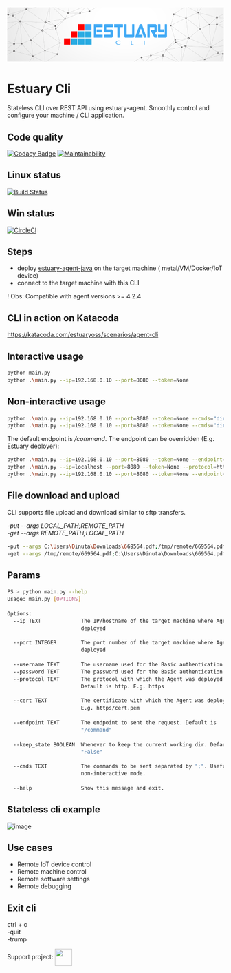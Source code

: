 <h1 align="center"><img src="./docs/images/banner_cli.png" alt="Testing as a service"></h1>  

# Estuary Cli
Stateless CLI over REST API using estuary-agent. Smoothly control and configure your machine / CLI application.

## Code quality
[![Codacy Badge](https://app.codacy.com/project/badge/Grade/086f5a66ac0841c4800dcddfdc9fb3c2)](https://www.codacy.com/gh/estuaryoss/estuary-cli?utm_source=github.com&amp;utm_medium=referral&amp;utm_content=estuaryoss/estuary-cli&amp;utm_campaign=Badge_Grade)
[![Maintainability](https://api.codeclimate.com/v1/badges/8fffe56fb66038d7fa2d/maintainability)](https://codeclimate.com/github/estuaryoss/estuary-cli/maintainability)

## Linux status

[![Build Status](https://travis-ci.com/estuaryoss/agent-cli.svg?branch=master)](https://travis-ci.com/estuaryoss/agent-cli)

## Win status

[![CircleCI](https://circleci.com/gh/estuaryoss/agent-cli.svg?style=svg)](https://circleci.com/gh/estuaryoss/agent-cli)

## Steps

- deploy [estuary-agent-java](https://github.com/estuaryoss/estuary-agent-java)  on the target machine (
  metal/VM/Docker/IoT device)
- connect to the target machine with this CLI

! Obs: Compatible with agent versions >= 4.2.4

## CLI in action on Katacoda

https://katacoda.com/estuaryoss/scenarios/agent-cli

## Interactive usage

```bash
python main.py 
python .\main.py --ip=192.168.0.10 --port=8080 --token=None
```

## Non-interactive usage
```bash
python .\main.py --ip=192.168.0.10 --port=8080 --token=None --cmds="dir;;-trump"
python .\main.py --ip=192.168.0.10 --port=8080 --token=None --cmds="dir;;cat requirements.txt;;-trump"
```

The default endpoint is */command*. The endpoint can be overridden (E.g. Estuary deployer):
```bash
python .\main.py --ip=192.168.0.10 --port=8080 --token=None --endpoint=/docker/command --cmds="dir;;cat requirements.txt;;-trump"
python .\main.py --ip=localhost --port=8080 --token=None --protocol=https --cmds="dir;;-get --args README.md;altcva.md;;-quit"
python .\main.py --ip=192.168.0.10 --port=8080 --token=None --endpoint=/kubectl/command --cmds="dir;;cat requirements.txt;;-trump"
```

## File download and upload
CLI supports file upload and download similar to sftp transfers.

*-put --args LOCAL_PATH;REMOTE_PATH*  
*-get --args REMOTE_PATH;LOCAL_PATH*

```bash
-put --args C:\Users\Dinuta\Downloads\669564.pdf;/tmp/remote/669564.pdf
-get --args /tmp/remote/669564.pdf;C:\Users\Dinuta\Downloads\669564.pdf
```

## Params

```bash
PS > python main.py --help
Usage: main.py [OPTIONS]

Options:
  --ip TEXT             The IP/hostname of the target machine where Agent is
                        deployed

  --port INTEGER        The port number of the target machine where Agent is
                        deployed

  --username TEXT       The username used for the Basic authentication
  --password TEXT       The password used for the Basic authentication
  --protocol TEXT       The protocol with which the Agent was deployed.
                        Default is http. E.g. https

  --cert TEXT           The certificate with which the Agent was deployed.
                        E.g. https/cert.pem

  --endpoint TEXT       The endpoint to sent the request. Default is
                        "/command"

  --keep_state BOOLEAN  Whenever to keep the current working dir. Default is
                        "False"

  --cmds TEXT           The commands to be sent separated by ";". Useful for
                        non-interactive mode.

  --help                Show this message and exit.

```

## Stateless cli example  
![image](https://user-images.githubusercontent.com/43060213/79952987-e1142f00-8483-11ea-8fdc-8bef2b7f8d2a.png)  

## Use cases
-  Remote IoT device control
-  Remote machine control
-  Remote software settings
-  Remote debugging

## Exit cli
ctrl + c  
-quit  
-trump  
  
Support project: <a href="https://paypal.me/catalindinuta?locale.x=en_US"><img src="https://lh3.googleusercontent.com/Y2_nyEd0zJftXnlhQrWoweEvAy4RzbpDah_65JGQDKo9zCcBxHVpajYgXWFZcXdKS_o=s180-rw" height="40" width="40" align="center"></a>    
